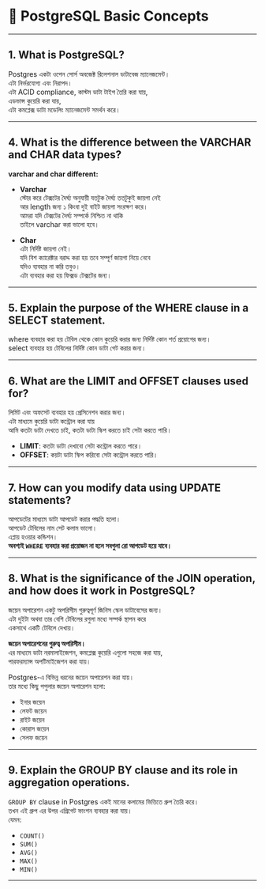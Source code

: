 # 📘 PostgreSQL Basic Concepts  

---

## 1. What is PostgreSQL?

Postgres একটা ওপেন সোর্স অবজেক্ট রিলেশনাল ডাটাবেজ ম্যানেজমেন্ট।  
এটা নির্ভরযোগ্য এবং নিরাপদ।  
এটা ACID compliance, কাস্টম ডাটা টাইপ তৈরি করা যায়,  
এডভান্স কুয়েরি করা যায়,  
এটা কমপ্লেক্স ডাটা মডেলিং ম্যানেজমেন্ট সমর্থন করে।

---

 

 
 

## 4. What is the difference between the VARCHAR and CHAR data types?

**varchar and char different:**

- **Varchar**  
  স্টোর করে টেক্সটের দৈর্ঘ্য অনুযায়ী যতটুক দৈর্ঘ্য ততটুকুই জায়গা নেই  
  আর length জন্য ১ কিংবা দুই বাইট জায়গা সংরক্ষণ করে।  
  আমরা যদি টেক্সটের দৈর্ঘ্য সম্পর্কে নিশ্চিত না থাকি  
  তাইলে varchar করা ভালো হবে।

- **Char**  
  এটা নির্দিষ্ট জায়গা নেই।  
  যদি বিশ ক্যারেক্টার বরাদ্দ করা হয় তবে সম্পূর্ণ জায়গা নিয়ে নেবে  
  যদিও ব্যবহার না করি তবুও।  
  এটা ব্যবহার করা হয় ফিক্সড টেক্সটের জন্য।

---

## 5. Explain the purpose of the WHERE clause in a SELECT statement.

where ব্যবহার করা হয় টেবিল থেকে কোন কুয়েরি করার জন্য নির্দিষ্ট কোন শর্ত প্রয়োগের জন্য।  
select ব্যবহার হয় টেবিলের নির্দিষ্ট কোন ডাটা গেট করার জন্য।

---

## 6. What are the LIMIT and OFFSET clauses used for?

লিমিট এবং অফসেট ব্যবহার হয় প্রেসিনেশন করার জন্য।  
এটা মাধ্যমে কুয়েরি ডাটা কন্ট্রোল করা যায়  
আমি কতটা ডাটা দেখতে চাই, কতটা ডাটা স্কিপ করতে চাই সেটা করতে পারি।  

- **LIMIT**: কতটা ডাটা দেখাবো সেটা কন্ট্রোল করতে পারে।  
- **OFFSET**: কয়টা ডাটা স্কিপ করিবো সেটা কন্ট্রোল করতে পারি।

---

## 7. How can you modify data using UPDATE statements?

আপডেটের মাধ্যমে ডাটা আপডেট করার পদ্ধতি হলো।  
আপডেট টেবিলের নাম সেট কলাম ভালো।  
এপ্লায় হওয়ার কন্ডিশন।  
**অবশ্যই `WHERE` ব্যবহার করা প্রয়োজন না হলে সবগুলা রো আপডেট হয়ে যাবে।**

---

## 8. What is the significance of the JOIN operation, and how does it work in PostgreSQL?

জয়েন অপারেশন একটু অপরিসীম গুরুত্বপূর্ণ জিনিস স্কেল ডাটাবেসের জন্য।  
এটা দুইটা অথবা তার বেশি টেবিলের রগুলা মধ্যে সম্পর্ক স্থাপন করে  
একসাথে একটি টেবিলে দেখায়।

**জয়েন অপারেশনের গুরুত্ব অপরিসীম।**  
এর মাধ্যমে ডাটা নরমালাইজেশন, কমপ্লেক্স কুয়েরি এগুলো সহজে করা যায়,  
পারফরম্যান্স অপটিমাইজেশন করা যায়।

Postgres-এ বিভিন্ন ধরনের জয়েন অপারেশন করা যায়।  
তার মধ্যে কিছু পপুলার জয়েন অপারেশন হলো:

- ইনার জয়েন  
- লেফট জয়েন  
- রাইট জয়েন  
- কোরাস জয়েন  
- সেলফ জয়েন

---

## 9. Explain the GROUP BY clause and its role in aggregation operations.

`GROUP BY` clause in Postgres একই মানের কলামের ভিত্তিতে গ্রুপ তৈরি করে।  
তখন এই গ্রুপ এর উপর এগ্রিগেট ফাংশন ব্যবহার করা যায়।  
যেমন:

- `COUNT()`  
- `SUM()`  
- `AVG()`  
- `MAX()`  
- `MIN()`

---

 
